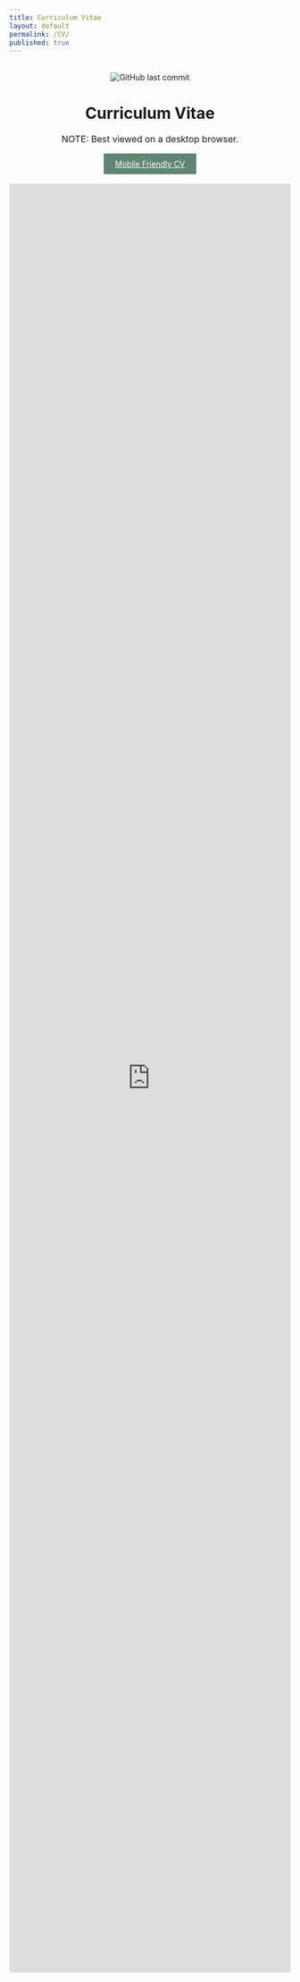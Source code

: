 ```yaml
---
title: Curriculum Vitae
layout: default
permalink: /CV/
published: true
---
```

<div align = center><br>
<img alt="GitHub last commit" src="https://img.shields.io/github/last-commit/meganstumpf/meganstumpf.github.io?path=_pages%2FCV.md&style=plastic&label=Last%20Updated&labelColor=%235F8575%09&color=%23353935%09">
</div>
<div align = center>
  <h1>Curriculum Vitae</h1>
   <p style="font-size: 16px;">NOTE: Best viewed on a desktop browser.</p>
  <a href="https://meganstumpf.github.io/assets/CV.pdf" target="_blank" style="display: inline-block; padding: 10px 20px; background-color: #5F8575; color: white; text-decoration: bold; border-radius: 2px;">Mobile Friendly CV</a><br><br>
  <div style="max-width: 600px; width: 100%; overflow: auto;">
    <iframe src="https://meganstumpf.github.io/assets/CV.pdf" style="width: 100%; height: 80vh; border: none;"></iframe>
  </div>
</div>



